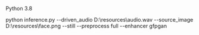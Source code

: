 Python 3.8

python inference.py --driven_audio D:\resources\audio.wav --source_image D:\resources\face.png --still --preprocess full --enhancer gfpgan 
